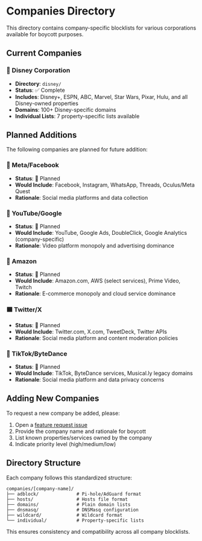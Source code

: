 # Companies Directory

This directory contains company-specific blocklists for various corporations available for boycott purposes.

## Current Companies

### 🏰 Disney Corporation
- **Directory**: `disney/`
- **Status**: ✅ Complete
- **Includes**: Disney+, ESPN, ABC, Marvel, Star Wars, Pixar, Hulu, and all Disney-owned properties
- **Domains**: 100+ Disney-specific domains
- **Individual Lists**: 7 property-specific lists available

## Planned Additions

The following companies are planned for future addition:

### 🔵 Meta/Facebook
- **Status**: 📅 Planned
- **Would Include**: Facebook, Instagram, WhatsApp, Threads, Oculus/Meta Quest
- **Rationale**: Social media platforms and data collection

### 🔴 YouTube/Google
- **Status**: 📅 Planned  
- **Would Include**: YouTube, Google Ads, DoubleClick, Google Analytics (company-specific)
- **Rationale**: Video platform monopoly and advertising dominance

### 🛒 Amazon
- **Status**: 📅 Planned
- **Would Include**: Amazon.com, AWS (select services), Prime Video, Twitch
- **Rationale**: E-commerce monopoly and cloud service dominance

### 🟦 Twitter/X
- **Status**: 📅 Planned
- **Would Include**: Twitter.com, X.com, TweetDeck, Twitter APIs
- **Rationale**: Social media platform and content moderation policies

### 📱 TikTok/ByteDance
- **Status**: 📅 Planned
- **Would Include**: TikTok, ByteDance services, Musical.ly legacy domains
- **Rationale**: Social media platform and data privacy concerns

## Adding New Companies

To request a new company be added, please:

1. Open a [feature request issue](https://github.com/preference-funny/comp-LIST-it/issues)
2. Provide the company name and rationale for boycott
3. List known properties/services owned by the company
4. Indicate priority level (high/medium/low)

## Directory Structure

Each company follows this standardized structure:

```
companies/[company-name]/
├── adblock/              # Pi-hole/AdGuard format
├── hosts/                # Hosts file format  
├── domains/              # Plain domain lists
├── dnsmasq/              # DNSMasq configuration
├── wildcard/             # Wildcard format
└── individual/           # Property-specific lists
```

This ensures consistency and compatibility across all company blocklists.